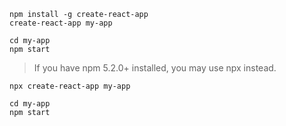 ```
npm install -g create-react-app
create-react-app my-app

cd my-app
npm start
```

> If you have npm 5.2.0+ installed, you may use npx instead.

```
npx create-react-app my-app

cd my-app
npm start
```
